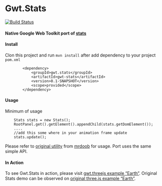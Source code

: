 ﻿Gwt.Stats
=========
[![Build Status](https://travis-ci.org/svv2014/Gwt.Stats.svg?branch=master)](https://travis-ci.org/svv2014/Gwt.Stats)

#### Native Google Web Toolkit port of [stats](https://github.com/mrdoob/stats.js) ####

#### Install
Clon this project and run `mvn install` after add dependency to your project `pom.xml` 
`````
        <dependency>
            <groupId>gwt.stats</groupId>
            <artifactId>gwt-stats</artifactId>
            <version>0.1-SNAPSHOT</version>
            <scope>provided</scope>
        </dependency>
`````

#### Usage ####
Minimum of usage
```
    Stats stats = new Stats();
    RootPanel.get().getElement().appendChild(stats.getDomElement());
    ....
    //add this some where in your animation frame update 
    stats.update();
```

Please refer to [original utility](https://github.com/mrdoob/stats.js) from [mrdoob](https://github.com/mrdoob) for usage. Port uses the same simple API.

#### In Action ####
To see Gwt.Stats in action, please visit [gwt.threejs example “Earth”](http://vatula.github.com/gwt.threejs/examples/canvas_geometry_earth/Globe.html). Original Stats demo can be observed on [original three.js example “Earth”](http://mrdoob.github.com/three.js/examples/canvas_geometry_earth.html).
